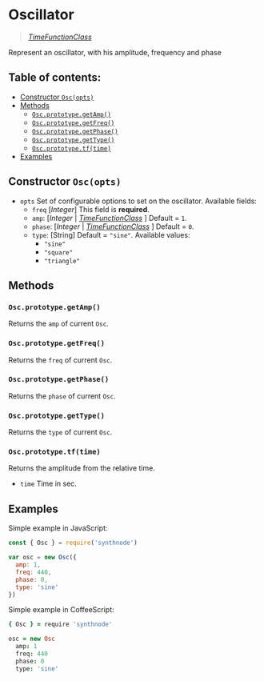 # Oscillator

> [_TimeFunctionClass_](../README.md)

Represent an oscillator, with his amplitude, frequency and phase

## Table of contents:
- [Constructor `Osc(opts)`](#constructor-oscopts)
- [Methods](#methods)
  - [`Osc.prototype.getAmp()`](#oscprototypegetamp)
  - [`Osc.prototype.getFreq()`](#oscprototypegetfreq)
  - [`Osc.prototype.getPhase()`](#oscprototypegetphase)
  - [`Osc.prototype.getType()`](#oscprototypegettype)
  - [`Osc.prototype.tf(time)`](#oscprototypetftime)
- [Examples](#examples)


## Constructor `Osc(opts)`

- `opts` Set of configurable options to set on the oscillator. Available fields:
  - `freq` [_Integer_] This field is **required**.
  - `amp`: [_Integer_ | [_TimeFunctionClass_](../README.md) ] Default = `1`.
  - `phase`: [_Integer_ | [_TimeFunctionClass_](../README.md) ] Default = `0`.
  - `type`: [String] Default = `"sine"`. Available values:
    - `"sine"`
    - `"square"`
    - `"triangle"`

## Methods
### `Osc.prototype.getAmp()`
Returns the `amp` of current `Osc`.

### `Osc.prototype.getFreq()`
Returns the `freq` of current `Osc`.

### `Osc.prototype.getPhase()`
Returns the `phase` of current `Osc`.

### `Osc.prototype.getType()`
Returns the `type` of current `Osc`.

### `Osc.prototype.tf(time)`
Returns the amplitude from the relative time.
- `time` Time in sec.

## Examples

Simple example in JavaScript:
```js
const { Osc } = require('synthnode')

var osc = new Osc({
  amp: 1,
  freq: 440,
  phase: 0,
  type: 'sine'
})
```

Simple example in CoffeeScript:
```coffee
{ Osc } = require 'synthnode'

osc = new Osc
  amp: 1
  freq: 440
  phase: 0
  type: 'sine'
```
